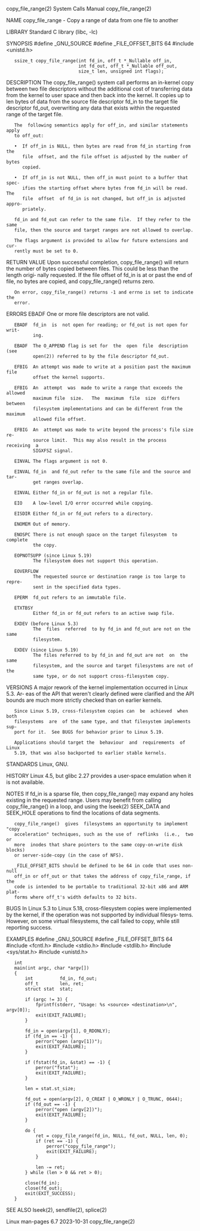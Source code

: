 copy_file_range(2)            System Calls Manual           copy_file_range(2)

NAME
       copy_file_range - Copy a range of data from one file to another

LIBRARY
       Standard C library (libc, -lc)

SYNOPSIS
       #define _GNU_SOURCE
       #define _FILE_OFFSET_BITS 64
       #include <unistd.h>

       ssize_t copy_file_range(int fd_in, off_t *_Nullable off_in,
                               int fd_out, off_t *_Nullable off_out,
                               size_t len, unsigned int flags);

DESCRIPTION
       The  copy_file_range()  system  call performs an in-kernel copy between
       two file descriptors without the additional cost of  transferring  data
       from the kernel to user space and then back into the kernel.  It copies
       up  to  len  bytes of data from the source file descriptor fd_in to the
       target file descriptor fd_out, overwriting any data that exists  within
       the requested range of the target file.

       The  following semantics apply for off_in, and similar statements apply
       to off_out:

       •  If off_in is NULL, then bytes are read from fd_in starting from  the
          file  offset, and the file offset is adjusted by the number of bytes
          copied.

       •  If off_in is not NULL, then off_in must point to a buffer that spec‐
          ifies the starting offset where bytes from fd_in will be read.   The
          file  offset  of fd_in is not changed, but off_in is adjusted appro‐
          priately.

       fd_in and fd_out can refer to the same file.  If they refer to the same
       file, then the source and target ranges are not allowed to overlap.

       The flags argument is provided to allow for future extensions and  cur‐
       rently must be set to 0.

RETURN VALUE
       Upon successful completion, copy_file_range() will return the number of
       bytes  copied between files.  This could be less than the length origi‐
       nally requested.  If the file offset of fd_in is at or past the end  of
       file, no bytes are copied, and copy_file_range() returns zero.

       On error, copy_file_range() returns -1 and errno is set to indicate the
       error.

ERRORS
       EBADF  One or more file descriptors are not valid.

       EBADF  fd_in  is  not open for reading; or fd_out is not open for writ‐
              ing.

       EBADF  The O_APPEND flag is set for  the  open  file  description  (see
              open(2)) referred to by the file descriptor fd_out.

       EFBIG  An attempt was made to write at a position past the maximum file
              offset the kernel supports.

       EFBIG  An  attempt  was  made to write a range that exceeds the allowed
              maximum file  size.   The  maximum  file  size  differs  between
              filesystem implementations and can be different from the maximum
              allowed file offset.

       EFBIG  An  attempt was made to write beyond the process's file size re‐
              source limit.  This may also result in the process  receiving  a
              SIGXFSZ signal.

       EINVAL The flags argument is not 0.

       EINVAL fd_in  and fd_out refer to the same file and the source and tar‐
              get ranges overlap.

       EINVAL Either fd_in or fd_out is not a regular file.

       EIO    A low-level I/O error occurred while copying.

       EISDIR Either fd_in or fd_out refers to a directory.

       ENOMEM Out of memory.

       ENOSPC There is not enough space on the target filesystem  to  complete
              the copy.

       EOPNOTSUPP (since Linux 5.19)
              The filesystem does not support this operation.

       EOVERFLOW
              The requested source or destination range is too large to repre‐
              sent in the specified data types.

       EPERM  fd_out refers to an immutable file.

       ETXTBSY
              Either fd_in or fd_out refers to an active swap file.

       EXDEV (before Linux 5.3)
              The  files  referred  to by fd_in and fd_out are not on the same
              filesystem.

       EXDEV (since Linux 5.19)
              The files referred to by fd_in and fd_out are not  on  the  same
              filesystem, and the source and target filesystems are not of the
              same type, or do not support cross-filesystem copy.

VERSIONS
       A major rework of the kernel implementation occurred in Linux 5.3.  Ar‐
       eas  of the API that weren't clearly defined were clarified and the API
       bounds are much more strictly checked than on earlier kernels.

       Since Linux 5.19, cross-filesystem copies can  be  achieved  when  both
       filesystems  are  of the same type, and that filesystem implements sup‐
       port for it.  See BUGS for behavior prior to Linux 5.19.

       Applications should target the  behaviour  and  requirements  of  Linux
       5.19, that was also backported to earlier stable kernels.

STANDARDS
       Linux, GNU.

HISTORY
       Linux  4.5,  but  glibc 2.27 provides a user-space emulation when it is
       not available.

NOTES
       If fd_in is a sparse file, then copy_file_range() may expand any  holes
       existing  in  the  requested  range.   Users  may  benefit from calling
       copy_file_range() in a loop,  and  using  the  lseek(2)  SEEK_DATA  and
       SEEK_HOLE operations to find the locations of data segments.

       copy_file_range()  gives  filesystems an opportunity to implement "copy
       acceleration" techniques, such as the use of  reflinks  (i.e.,  two  or
       more  inodes that share pointers to the same copy-on-write disk blocks)
       or server-side-copy (in the case of NFS).

       _FILE_OFFSET_BITS should be defined to be 64 in code that uses non-null
       off_in or off_out or that takes the address of copy_file_range, if  the
       code is intended to be portable to traditional 32-bit x86 and ARM plat‐
       forms where off_t's width defaults to 32 bits.

BUGS
       In Linux 5.3 to Linux 5.18, cross-filesystem copies were implemented by
       the  kernel,  if the operation was not supported by individual filesys‐
       tems.  However, on some virtual filesystems, the call failed  to  copy,
       while still reporting success.

EXAMPLES
       #define _GNU_SOURCE
       #define _FILE_OFFSET_BITS 64
       #include <fcntl.h>
       #include <stdio.h>
       #include <stdlib.h>
       #include <sys/stat.h>
       #include <unistd.h>

       int
       main(int argc, char *argv[])
       {
           int          fd_in, fd_out;
           off_t        len, ret;
           struct stat  stat;

           if (argc != 3) {
               fprintf(stderr, "Usage: %s <source> <destination>\n", argv[0]);
               exit(EXIT_FAILURE);
           }

           fd_in = open(argv[1], O_RDONLY);
           if (fd_in == -1) {
               perror("open (argv[1])");
               exit(EXIT_FAILURE);
           }

           if (fstat(fd_in, &stat) == -1) {
               perror("fstat");
               exit(EXIT_FAILURE);
           }

           len = stat.st_size;

           fd_out = open(argv[2], O_CREAT | O_WRONLY | O_TRUNC, 0644);
           if (fd_out == -1) {
               perror("open (argv[2])");
               exit(EXIT_FAILURE);
           }

           do {
               ret = copy_file_range(fd_in, NULL, fd_out, NULL, len, 0);
               if (ret == -1) {
                   perror("copy_file_range");
                   exit(EXIT_FAILURE);
               }

               len -= ret;
           } while (len > 0 && ret > 0);

           close(fd_in);
           close(fd_out);
           exit(EXIT_SUCCESS);
       }

SEE ALSO
       lseek(2), sendfile(2), splice(2)

Linux man-pages 6.7               2023-10-31                copy_file_range(2)
